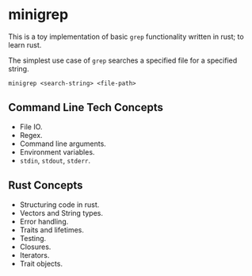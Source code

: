 # minigrep

This is a toy implementation of basic `grep` functionality written in rust; to learn rust.

The simplest use case of `grep` searches a specified file for a specified string.

`minigrep <search-string> <file-path>`

## Command Line Tech Concepts

- File IO.
- Regex.
- Command line arguments.
- Environment variables.
- `stdin`, `stdout`, `stderr`.

## Rust Concepts
- Structuring code in rust.
- Vectors and String types.
- Error handling.
- Traits and lifetimes.
- Testing.
- Closures.
- Iterators.
- Trait objects.

